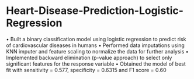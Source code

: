 # Heart-Disease-Prediction-Logistic-Regression
• Built a binary classification model using logistic regression to predict risk of cardiovascular diseases in humans 
• Performed data imputations using KNN imputer and feature scaling to normalize the data for further analysis 
• Implemented backward elimination (p-value approach) to select only significant features for the response variable 
• Obtained the model of best fit with sensitivity = 0.577, specificity = 0.6315 and F1 score = 0.60
